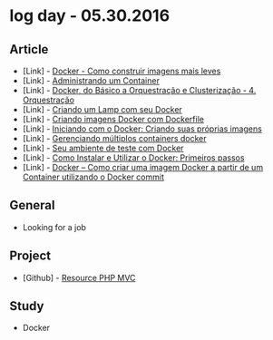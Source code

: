 # log day - 05.30.2016

## Article

- \[Link\] - [Docker - Como construir imagens mais leves](http://cauealves.com/docker-como-construir-imagens-mais-leves)
- \[Link\] - [Administrando um Container](http://www.mundodocker.com.br/administrando-um-container/)
- \[Link\] - [Docker, do Básico a Orquestração e Clusterização - 4. Orquestração ](http://dumpscerebrais.com.br/2015/03/docker-do-basico-a-orquestracao-e-clusterizacao-orquestracao.html)
- \[Link\] - [Criando um Lamp com seu Docker](http://imasters.com.br/desenvolvimento/criando-um-lamp-com-seu-docker/)
- \[Link\] - [Criando imagens Docker com Dockerfile](https://www.vivaolinux.com.br/artigo/Criando-imagens-Docker-com-Dockerfile)
- \[Link\] - [Iniciando com o Docker: Criando suas próprias imagens](http://tableless.com.br/iniciando-com-o-docker-criando-suas-proprias-imagens/)
- \[Link\] - [Gerenciando múltiplos containers docker](http://techfree.com.br/2016/04/gerenciando-multiplos-containers-docker/)
- \[Link\] - [Seu ambiente de teste com Docker](http://keeptesting.com.br/2014/11/25/seu-ambiente-de-teste-com-docker/)
- \[Link\] - [Como Instalar e Utilizar o Docker: Primeiros passos](https://www.digitalocean.com/community/tutorials/como-instalar-e-utilizar-o-docker-primeiros-passos-pt)
- \[Link\] - [Docker – Como criar uma imagem Docker a partir de um Container utilizando o Docker commit](http://devopslab.com.br/docker-como-criar-uma-imagem-docker-a-partir-de-um-container-utilizando-o-docker-commit/)


## General 

- Looking for a job


## Project

- \[Github\] - [Resource PHP MVC](https://github.com/resource-solutions/resource-php-mvc)


## Study

- Docker
